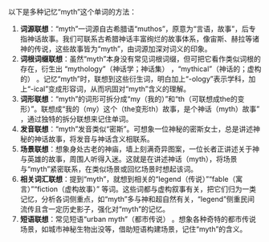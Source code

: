 以下是多种记忆“myth”这个单词的方法：
1. **词源联想**：“myth”一词源自古希腊语“muthos”，原意为“言语，故事”，后专指神话故事。我们可联系古希腊神话丰富绚烂的故事体系，像宙斯、赫拉等诸神的传说，这些故事皆为“myth”，由词源加深对词义的印象。
2. **词根词缀联想**：虽然“myth”本身没有常见词根词缀，但可把它看作类似词根的存在，衍生出 “mythology”（神话学；神话集） ，“mythical”（神话的；虚构的） 。记忆“myth”时，联想到这些衍生词，明白加上“-ology”表示学科，加上“-ical”变成形容词，从而巩固对“myth”含义的理解。
3. **词形联想**：“myth”的词形可拆分成“my（我的）”和“th（可联想成the的变形）”。联想成“我的（my）这个（the变形th）故事，是个神话（myth）故事” ，通过独特的拆分联想来记住单词。
4. **发音联想**：“myth”发音类似“密斯”。可想象一位神秘的密斯女士，总是讲述神秘的神话故事，将发音与神话含义相联系。
5. **场景联想**：想象身处古老的神庙，墙上刻满奇异图案，一位长者正讲述关于神与英雄的故事，周围人听得入迷。这就是在讲述神话（myth），将场景与“myth”紧密联系，在类似场景或回忆场景时想起该词。
6. **相关词汇联想**：提到“myth”，就想到相关的“legend（传说）”“fable（寓言）”“fiction（虚构故事）” 等词。这些词都与虚构叙事有关，把它们归为一类记忆，分析各词侧重点，如“myth”多与神和超自然有关，“legend”侧重民间流传且含一定历史影子，强化对“myth”的记忆。
7. **短语联想**：常见短语“urban myth”（都市传说） 。想象各种奇特的都市传说场景，如城市神秘生物出没等，借助短语构建场景，记住“myth”的含义。 